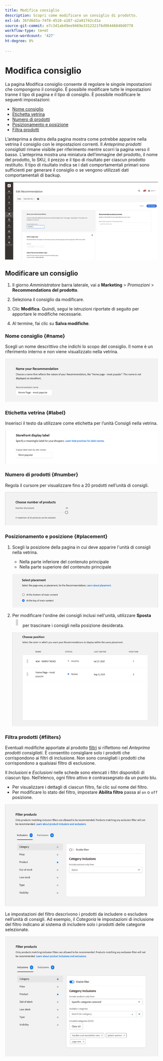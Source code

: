```yaml
---
title: Modifica consiglio
description: Scopri come modificare un consiglio di prodotto.
exl-id: 36fd6d3a-74f8-4510-a187-a2a91742cd1a
source-git-commit: e7c3d1ab49ee9469e3312321f6d96446840d0778
workflow-type: tm+mt
source-wordcount: '427'
ht-degree: 0%

---
```


# Modifica consiglio

La pagina Modifica consiglio consente di regolare le singole impostazioni che compongono il consiglio. È possibile modificare tutte le impostazioni tranne il tipo di pagina e il tipo di consiglio. È possibile modificare le seguenti impostazioni:

- [Nome consiglio](#name)
- [Etichetta vetrina](#label)
- [Numero di prodotti](#number)
- [Posizionamento e posizione](#placement)
- [Filtra prodotti](#filters)

L’anteprima a destra della pagina mostra come potrebbe apparire nella vetrina il consiglio con le impostazioni correnti. Il _Anteprima prodotti consigliati_ rimane visibile per riferimento mentre scorri la pagina verso il basso. L’anteprima mostra una miniatura dell’immagine del prodotto, il nome del prodotto, lo SKU, il prezzo e il tipo di risultato per ciascun prodotto restituito. Il tipo di risultato indica se i dati comportamentali primari sono sufficienti per generare il consiglio o se vengono utilizzati dati comportamentali di backup.

![Modifica Recommendations](assets/edit-recommendation.png)

## Modificare un consiglio

1. Il giorno _Amministratore_ barra laterale, vai a **Marketing** > _Promozioni_ > **Recommendations del prodotto**.

1. Seleziona il consiglio da modificare.

1. Clic **Modifica**. Quindi, segui le istruzioni riportate di seguito per apportare le modifiche necessarie.

1. Al termine, fai clic su **Salva modifiche**.

### Nome consiglio {#name}

Scegli un nome descrittivo che indichi lo scopo del consiglio. Il nome è un riferimento interno e non viene visualizzato nella vetrina.

![Modifica nome](assets/edit-name.png)

### Etichetta vetrina {#label}

Inserisci il testo da utilizzare come etichetta per l’unità Consigli nella vetrina.

![Modifica etichetta](assets/edit-storefront-label.png)

### Numero di prodotti {#number}

Regola il cursore per visualizzare fino a 20 prodotti nell’unità di consigli.

![Modifica il numero di prodotti](assets/edit-number-of-products.png)

### Posizionamento e posizione {#placement}

1. Scegli la posizione della pagina in cui deve apparire l&#39;unità di consigli nella vetrina.

   - Nella parte inferiore del contenuto principale
   - Nella parte superiore del contenuto principale

   ![Modifica posizionamento](assets/edit-placement.png)

1. Per modificare l&#39;ordine dei consigli inclusi nell&#39;unità, utilizzare **Sposta** ![Sposta selettore](assets/icon-move.png) per trascinare i consigli nella posizione desiderata.

   ![Modifica posizione](assets/edit-position.png)

### Filtra prodotti {#filters}

Eventuali modifiche apportate al prodotto [filtri](filters.md) si riflettono nel _Anteprima prodotti consigliati_. È consentito consigliare solo i prodotti che corrispondono ai filtri di inclusione. Non sono consigliati i prodotti che corrispondono a qualsiasi filtro di esclusione.

Il _Inclusioni_ e _Esclusioni_ nelle schede sono elencati i filtri disponibili di ciascun tipo. Nell’elenco, ogni filtro attivo è contrassegnato da un punto blu.

- Per visualizzare i dettagli di ciascun filtro, fai clic sul nome del filtro.
- Per modificare lo stato del filtro, impostare **Abilita filtro** passa al `on` o `off` posizione.

![Modificare i filtri](assets/edit-filters.png)

Le impostazioni del filtro descrivono i prodotti da includere o escludere nell’unità di consigli. Ad esempio, il _Categoria_ le impostazioni di inclusione del filtro indicano al sistema di includere solo i prodotti delle categorie selezionate.

![Modifica filtro categoria](assets/edit-filter-category.png)
